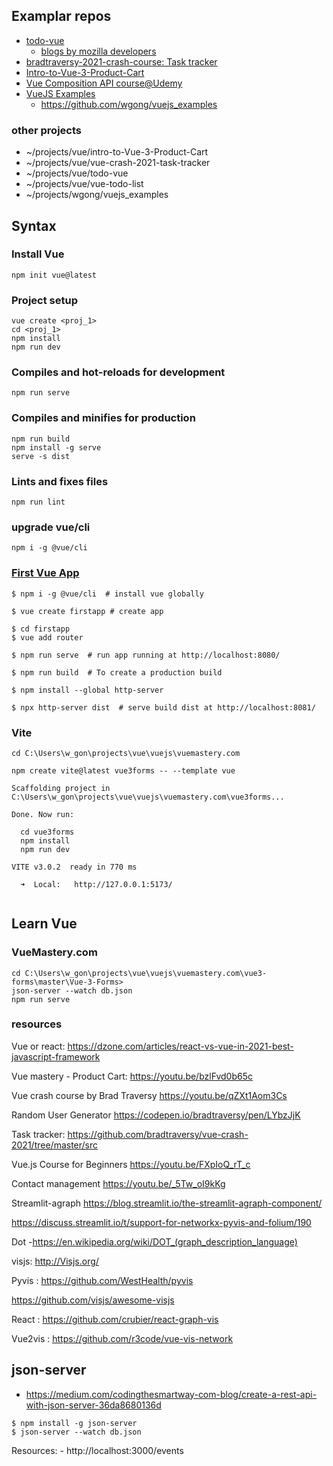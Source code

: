## Examplar repos

- [todo-vue](https://github.com/mdn/todo-vue)
	- [blogs by mozilla developers](https://developer.mozilla.org/en-US/docs/Learn/Tools_and_testing/Client-side_JavaScript_frameworks/Vue_first_component)
- [bradtraversy-2021-crash-course: Task tracker](https://github.com/bradtraversy/vue-crash-2021)
- [Intro-to-Vue-3-Product-Cart](https://youtu.be/bzlFvd0b65c)
- [Vue Composition API course@Udemy](https://github.com/dannyconnell/vue-composition-api-course.git)
- [VueJS Examples](https://vuejs.org/examples/#counter)
	- https://github.com/wgong/vuejs_examples


### other projects

- ~/projects/vue/intro-to-Vue-3-Product-Cart
- ~/projects/vue/vue-crash-2021-task-tracker
- ~/projects/vue/todo-vue
- ~/projects/vue/vue-todo-list
- ~/projects/wgong/vuejs_examples


## Syntax

### Install Vue

```
npm init vue@latest
```

### Project setup
```
vue create <proj_1>
cd <proj_1>
npm install
npm run dev
```
### Compiles and hot-reloads for development
```
npm run serve
```
### Compiles and minifies for production
```
npm run build
npm install -g serve
serve -s dist
```
### Lints and fixes files
```
npm run lint
```
### upgrade vue/cli
```
npm i -g @vue/cli
```
### [First Vue App](https://fjolt.com/article/vue-create-your-first-app)
```
$ npm i -g @vue/cli  # install vue globally

$ vue create firstapp # create app

$ cd firstapp
$ vue add router

$ npm run serve  # run app running at http://localhost:8080/

$ npm run build  # To create a production build

$ npm install --global http-server

$ npx http-server dist  # serve build dist at http://localhost:8081/
```

### Vite
```
cd C:\Users\w_gon\projects\vue\vuejs\vuemastery.com

npm create vite@latest vue3forms -- --template vue

Scaffolding project in C:\Users\w_gon\projects\vue\vuejs\vuemastery.com\vue3forms...

Done. Now run:

  cd vue3forms
  npm install
  npm run dev
  
VITE v3.0.2  ready in 770 ms

  ➜  Local:   http://127.0.0.1:5173/
  
```

## Learn Vue
### VueMastery.com

```
cd C:\Users\w_gon\projects\vue\vuejs\vuemastery.com\vue3-forms\master\Vue-3-Forms>
json-server --watch db.json
npm run serve
```

### resources
Vue or react: https://dzone.com/articles/react-vs-vue-in-2021-best-javascript-framework

Vue mastery - Product Cart:
https://youtu.be/bzlFvd0b65c

Vue crash course by Brad Traversy
https://youtu.be/qZXt1Aom3Cs

Random User Generator
https://codepen.io/bradtraversy/pen/LYbzJjK

Task tracker:
https://github.com/bradtraversy/vue-crash-2021/tree/master/src

Vue.js Course for Beginners
https://youtu.be/FXpIoQ_rT_c

Contact management 
https://youtu.be/_5Tw_oI9kKg

Streamlit-agraph
https://blog.streamlit.io/the-streamlit-agraph-component/
 
https://discuss.streamlit.io/t/support-for-networkx-pyvis-and-folium/190


Dot -https://en.wikipedia.org/wiki/DOT_(graph_description_language)

visjs: http://Visjs.org/

Pyvis : https://github.com/WestHealth/pyvis

https://github.com/visjs/awesome-visjs

React : https://github.com/crubier/react-graph-vis

Vue2vis : https://github.com/r3code/vue-vis-network

## json-server

- https://medium.com/codingthesmartway-com-blog/create-a-rest-api-with-json-server-36da8680136d

```
$ npm install -g json-server
$ json-server --watch db.json
```
Resources:
	- http://localhost:3000/events
